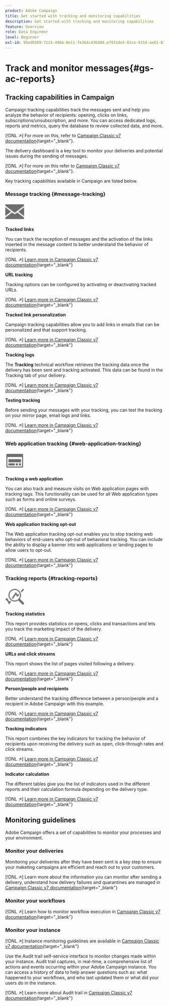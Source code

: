 ```yaml
---
product: Adobe Campaign
title: Get started with tracking and monitoring capabilities
description: Get started with tracking and monitoring capabilities
feature: Overview
role: Data Engineer
level: Beginner
exl-id: 95ed0369-7215-496b-8e11-fe264c436488,e7931de5-83ce-431d-ae81-83793d257550
---
```

# Track and monitor messages{#gs-ac-reports}

## Tracking capabilities in Campaign

Campaign tracking capabilities track the messages sent and  help you analyze the behavior of recipients: opening, clicks on links, subscriptions/unsubscription, and more. You can access dedicated logs, reports and metrics, query the database to review collected data, and more.  

[!DNL :arrow_upper_right:]  For more on this, refer to [Campaign Classic v7 documentation](https://experienceleague.adobe.com/docs/campaign-classic/using/getting-started/profile-management/editing-a-profile.html?lang=en#tracking-tab){target="_blank"}.

The delivery dashboard is a key tool to monitor your deliveries and potential issues during the sending of messages. 

[!DNL :arrow_upper_right:] For more on this refer to [Campaign Classic v7 documentation](https://experienceleague.adobe.com/docs/campaign-classic/using/sending-messages/monitoring-deliveries/delivery-dashboard.html?lang=en#sending-messages){target="_blank"}.

Key tracking capabilities available in Campaign are listed below.

### Message tracking {#message-tracking}

<img src="assets/do-not-localize/icon-message-tracking.svg" width="60px">

**Tracked links**

You can track the reception of messages and the activation of the links inserted in the message content to better understand the behavior of recipients.

[!DNL :arrow_upper_right:] [Learn more in Campaign Classic v7 documentation](https://experienceleague.adobe.com/docs/campaign-classic/using/sending-messages/tracking-messages/how-to-configure-tracked-links.html?lang=en#sending-messages){target="_blank"}

**URL tracking**

Tracking options can be configured by activating or deactivating tracked URLs. 

[!DNL :arrow_upper_right:] [Learn more in Campaign Classic v7 documentation](https://experienceleague.adobe.com/docs/campaign-classic/using/sending-messages/tracking-messages/personalizing-url-tracking.html?lang=en#sending-messages){target="_blank"}


**Tracked link personalization**

Campaign tracking capabilities allow you to add links in emails that can be personalized and that support tracking. 

[!DNL :arrow_upper_right:] [Learn more in Campaign Classic v7 documentation](https://experienceleague.adobe.com/docs/campaign-classic/using/sending-messages/tracking-messages/tracking-personalized-links/tracking-personalized-links.html?lang=en#sending-messages){target="_blank"}

**Tracking logs**

The **Tracking** technical workflow retrieves the tracking data once the delivery has been sent and tracking activated. This data can be found in the Tracking tab of your delivery. 

[!DNL :arrow_upper_right:] [Learn more in Campaign Classic v7 documentation](https://experienceleague.adobe.com/docs/campaign-classic/using/sending-messages/tracking-messages/accessing-the-tracking-logs.html?lang=en#sending-messages){target="_blank"}

**Testing tracking**

Before sending your messages with your tracking, you can test the tracking on your mirror page, email logs and links. 

[!DNL :arrow_upper_right:] [Learn more in Campaign Classic v7 documentation](https://experienceleague.adobe.com/docs/campaign-classic/using/sending-messages/tracking-messages/testing-tracking.html?lang=en#sending-messages){target="_blank"}

### Web application tracking {#web-application-tracking}

<img src="assets/do-not-localize/icon-web-app.svg" width="60px">

**Tracking a web application**

You can also track and measure visits on Web application pages with tracking tags. This functionality can be used for all Web application types such as forms and online surveys. 

[!DNL :arrow_upper_right:] [Learn more in Campaign Classic v7 documentation](https://experienceleague.adobe.com/docs/campaign-classic/using/designing-content/web-applications/tracking-a-web-application.html?lang=en#designing-content){target="_blank"}

**Web application tracking opt-out**

The Web application tracking opt-out enables you to stop tracking web behaviors of end-users who opt-out of behavioral tracking. You can include the ability to display a banner into web applications or landing pages to allow users to opt-out. 

[!DNL :arrow_upper_right:] [Learn more in Campaign Classic v7 documentation](https://experienceleague.adobe.com/docs/campaign-classic/using/designing-content/web-applications/web-application-tracking-opt-out.html?lang=en#designing-content){target="_blank"}

### Tracking reports {#tracking-reports}

<img src="assets/do-not-localize/icon_monitor.svg" width="60px">

**Tracking statistics**

This report provides statistics on opens, clicks and transactions and lets you track the marketing impact of the delivery. 

[!DNL :arrow_upper_right:] [Learn more in Campaign Classic v7 documentation](https://experienceleague.adobe.com/docs/campaign-classic/using/sending-messages/tracking-messages/about-message-tracking.html?lang=en#tracking-reports){target="_blank"}

**URLs and click streams**

This report shows the list of pages visited following a delivery. 

[!DNL :arrow_upper_right:] [Learn more in Campaign Classic v7 documentation](https://experienceleague.adobe.com/docs/campaign-classic/using/reporting/reports-on-deliveries/delivery-reports.html?lang=en#urls-and-click-streams){target="_blank"}

**Person/people and recipients**

Better understand the tracking difference between a person/people and a recipient in Adobe Campaign with this example. 

[!DNL :arrow_upper_right:] [Learn more in Campaign Classic v7 documentation](https://experienceleague.adobe.com/docs/campaign-classic/using/reporting/reports-on-deliveries/person-people-recipients.html?lang=en#reporting){target="_blank"}

**Tracking indicators**

This report combines the key indicators for tracking the behavior of recipients upon receiving the delivery such as open, click-through rates and click streams.

[!DNL :arrow_upper_right:] [Learn more in Campaign Classic v7 documentation](https://experienceleague.adobe.com/docs/campaign-classic/using/reporting/reports-on-deliveries/delivery-reports.html?lang=en#reporting){target="_blank"}

**Indicator calculation**

The different tables give you the list of indicators used in the different reports and their calculation formula depending on the delivery type. 

[!DNL :arrow_upper_right:] [Learn more in Campaign Classic v7 documentation](https://experienceleague.adobe.com/docs/campaign-classic/using/reporting/reports-on-deliveries/indicator-calculation.html?lang=en#reporting){target="_blank"}

## Monitoring guidelines

Adobe Campaign offers a set of capabilities to monitor your processes and your environment.

### Monitor your deliveries

Monitoring your deliveries after they have been sent is a key step to ensure your maketing campaigns are efficient and reach out to your customers.

[!DNL :arrow_upper_right:] Learn more about the information you can monitor after sending a delivery, understand how delivery failures and quarantines are managed in [Campaign Classic v7 documentation](https://experienceleague.adobe.com/docs/campaign-classic/using/sending-messages/monitoring-deliveries/about-delivery-monitoring.html?lang=en#sending-messages){target="_blank"}

### Monitor your workflows

[!DNL :arrow_upper_right:] Learn how to monitor workflow execution in  [Campaign Classic v7 documentation](https://experienceleague.adobe.com/docs/campaign-classic/using/automating-with-workflows/monitoring-workflows/monitoring-workflow-execution.html?lang=en#automating-with-workflows){target="_blank"}

### Monitor your instance

[!DNL :arrow_upper_right:] Instance monitoring guidelines are available in [Campaign Classic v7 documentation](https://experienceleague.adobe.com/docs/campaign-classic/using/monitoring-campaign-classic/introduction/monitoring-guidelines.html?lang=en#monitoring-campaign-classic){target="_blank"}

Use the Audit trail self-service interface to monitor changes made within your instance. Audit trail captures, in real-time, a comprehensive list of actions and events occurring within your Adobe Campaign instance. You can access a history of data to help answer questions such as: what happened to your workflows, and who last updated them or what did your users do in the instance.

[!DNL :arrow_upper_right:] Learn more about Audit trail in  [Campaign Classic v7 documentation](https://experienceleague.adobe.com/docs/campaign-classic/using/monitoring-campaign-classic/production-procedures/audit-trail.html?lang=en#accessing-audit-trail){target="_blank"}
